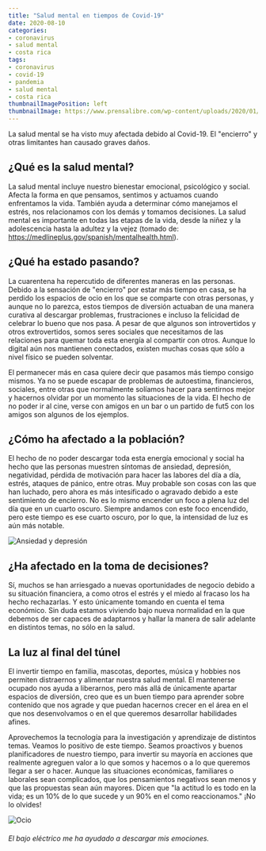 ```yaml
---
title: "Salud mental en tiempos de Covid-19"
date: 2020-08-10
categories:
- coronavirus
- salud mental
- costa rica
tags:
- coronavirus
- covid-19
- pandemia
- salud mental
- costa rica
thumbnailImagePosition: left
thumbnailImage: https://www.prensalibre.com/wp-content/uploads/2020/01/Hemisferios-del-Cerebro-5.jpg?quality=82
---
```


La salud mental se ha visto muy afectada debido al Covid-19. El "encierro" y otras limitantes han causado graves daños.
<!--more-->

## ¿Qué es la salud mental?

La salud mental incluye nuestro bienestar emocional, psicológico y social. Afecta la forma en que pensamos, sentimos y actuamos cuando enfrentamos la vida. También ayuda a determinar cómo manejamos el estrés, nos relacionamos con los demás y tomamos decisiones. La salud mental es importante en todas las etapas de la vida, desde la niñez y la adolescencia hasta la adultez y la vejez (tomado de: https://medlineplus.gov/spanish/mentalhealth.html).

## ¿Qué ha estado pasando?

La cuarentena ha repercutido de diferentes maneras en las personas. Debido a la sensación de "encierro" por estar más tiempo en casa, se ha perdido los espacios de ocio en los que se comparte con otras personas, y aunque no lo parezca, estos tiempos de diversión actuaban de una manera curativa al descargar problemas, frustraciones e incluso la felicidad de celebrar lo bueno que nos pasa. A pesar de que algunos son introvertidos y otros extrovertidos, somos seres sociales que necesitamos de las relaciones para quemar toda esta energía al compartir con otros. Aunque lo digital aún nos mantienen conectados, existen muchas cosas que sólo a nivel físico se pueden solventar.

El permanecer más en casa quiere decir que pasamos más tiempo consigo mismos. Ya no se puede escapar de problemas de autoestima, financieros, sociales, entre otras que normalmente solíamos hacer para sentirnos mejor y hacernos olvidar por un momento las situaciones de la vida. El hecho de no poder ir al cine, verse con amigos en un bar o un partido de fut5 con los amigos son algunos de los ejemplos.

## ¿Cómo ha afectado a la población?

El hecho de no poder descargar toda esta energía emocional y social ha hecho que las personas muestren síntomas de ansiedad, depresión, negatividad, pérdida de motivación para hacer las labores del día a día, estrés, ataques de pánico, entre otras. Muy probable son cosas con las que han luchado, pero ahora es más intesificado o agravado debido a este sentimiento de encierro. No es lo mismo encender un foco a plena luz del día que en un cuarto oscuro. Siempre andamos con este foco encendido, pero este tiempo es ese cuarto oscuro, por lo que, la intensidad de luz es aún más notable.

![Ansiedad y depresión](https://psicoemocionate.com/web/wp-content/uploads/2015/01/50-kit-sobrevivir-ansiedad.jpg)

## ¿Ha afectado en la toma de decisiones?

Sí, muchos se han arriesgado a nuevas oportunidades de negocio debido a su situación financiera, a como otros el estrés y el miedo al fracaso los ha hecho rechazarlas. Y esto únicamente tomando en cuenta el tema económico. Sin duda estamos viviendo bajo nueva normalidad en la que debemos de ser capaces de adaptarnos y hallar la manera de salir adelante en distintos temas, no sólo en la salud.

## La luz al final del túnel

El invertir tiempo en familia, mascotas, deportes, música y hobbies nos permiten distraernos y alimentar nuestra salud mental. El mantenerse ocupado nos ayuda a liberarnos, pero más allá de únicamente apartar espacios de diversión, creo que es un buen tiempo para aprender sobre contenido que nos agrade y que puedan hacernos crecer en el área en el que nos desenvolvamos o en el que queremos desarrollar habilidades afines.

Aprovechemos la tecnología para la investigación y aprendizaje de distintos temas. Veamos lo positivo de este tiempo. Seamos proactivos y buenos planificadores de nuestro tiempo, para invertir su mayoría en acciones que realmente agreguen valor a lo que somos y hacemos o a lo que queremos llegar a ser o hacer. Aunque las situaciones económicas, familiares o laborales sean complicados, que los pensamientos negativos sean menos y que las propuestas sean aún mayores. Dicen que "la actitud lo es todo en la vida; es un 10% de lo que sucede y un 90% en el como reaccionamos." ¡No lo olvides!

![Ocio](/images/bajo.jpg)
###### El bajo eléctrico me ha ayudado a descargar mis emociones.

